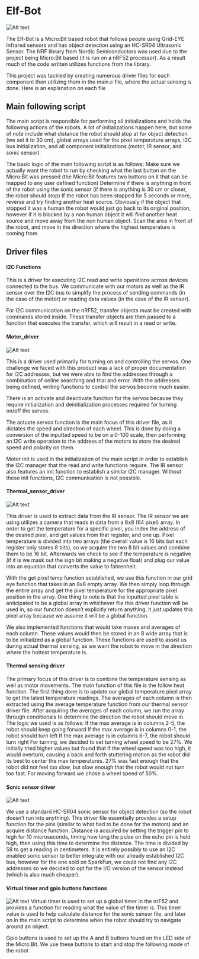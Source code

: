 # Elf-Bot
![Alt text](Media/IMG_1823.JPG?raw=true "Elf Bot!")

The Elf-Bot is a Micro:Bit based robot that follows people using Grid-EYE Infrared sensors and has object detection using an HC-SR04 Ultrasonic Sensor.
The NRF library from Nordic Semiconductors was used due to the project being Micro:Bit based (it is run on a nRF52 processor). As a result much of the code written utilizes functions from the library.

This project was tackled by creating numerous driver files for each component then utilizing them in the main.c file, where the actual sensing is done. Here is an explanation on each file

## Main following script
The main script is responsible for performing all initializations and holds the following actions of the robots. A lot of initializations happen here, but some of note include what distance the robot should stop at for object detection (we set it to 30 cm), global arrays used for the pixel temperature arrays, I2C bus initialization, and all component initializations (motor, IR sensor, and sonic sensor). 

The basic logic of the main following script is as follows:
Make sure we actually want the robot to run by checking what the last button on the Micro:Bit was pressed (the Micro:Bit features two buttons on it that can be mapped to any user defined function)
Determine if there is anything in front of the robot using the sonic sensor (if there is anything is 30 cm or closer, the robot should stop)
If the robot has been stopped for 5 seconds or more, reverse and try finding another heat source. Obviously if the object that stopped it was a human the robot would just go back to its original position, however if it is blocked by a non human object it will find another heat source and move away from the non human object.
Scan the area in front of the robot, and move in the direction where the highest temperature is coming from

## Driver files

#### I2C Functions
This is a driver for executing I2C read and write operations across devices connected to the bus. We communicate with our motors as well as the IR sensor over the I2C bus to simplify the process of sending commands (in the case of the motor) or reading data values (in the case of the IR sensor). 

For I2C communication on the nRF52, transfer objects must be created with commands stored inside. These transfer objects are then passed to a function that executes the transfer, which will result in a read or write.

#### Motor_driver
![Alt text](Media/motors.jpg?raw=true "SparkFun Hobby Gearmotor")

This is a driver used primarily for turning on and controlling the servos. One challenge we faced with this product was a lack of proper documentation for I2C addresses, but we were able to find the addresses through a combination of online searching and trial and error. With the addresses being defined, writing functions to control the servos become much easier. 

There is an activate and deactivate function for the servos because they require initialization and deinitialization processes required for turning on/off the servos. 

The actuate servos function is the main focus of this driver file, as it dictates the speed and direction of each wheel. This is done by doing a conversion of the inputted speed to be on a 0-100 scale, then performing an I2C write operation to the address of the motors to store the desired speed and polarity on them.

Motor init is used in the initialization of the main script in order to establish the I2C manager that the read and write functions require. The IR sensor also features an init function to establish a similar I2C manager. Without these init functions, I2C communication is not possible.

#### Thermal_sensor_driver
![Alt text](Media/IR_sensor.jpg?raw=true "SparkFun Grid-EYE Infrared Array Breakout - AMG8833 (Qwiic)")

This driver is used to extract data from the IR sensor. The IR sensor we are using utilizes a camera that reads in data from a 8x8 (64 pixel) array. In order to get the temperature for a specific pixel, you index the address of the desired pixel, and get values from that register, and one up. Pixel temperature is divided into two arrays (the overall value is 16 bits but each register only stores 8 bits), so we acquire the two 8 bit values and combine them to be 16 bit. Afterwards we check to see if the temperature is negative (if it is we mask out the sign bit making a negative float) and plug our value into an equation that converts the value to fahrenheit.

With the get pixel temp function established, we use this function in our grid eye function that takes in an 8x8 empty array. We then simply loop through the entire array and get the pixel temperature for the appropriate pixel position in the array. One thing to note is that the inputted pixel table is anticipated to be a global array in whichever file this driver function will be used in, so our function doesn’t explicitly return anything, it just updates this pixel array because we assume it will be a global function. 

We also implemented functions that would take maxes and averages of each column. These values would then be stored in an 8 wide array that is to be initialized as a global function. These functions are used to assist us during actual thermal sensing, as we want the robot to move in the direction where the hottest temperature is.

#### Thermal sensing driver
The primary focus of this driver is to combine the temperature sensing as well as motor movements. The main function of this file is the follow heat function. The first thing done is to update our global temperature pixel array to get the latest temperature readings. The averages of each column is then extracted using the average temperature function from our thermal sensor driver file. After acquiring the averages of each column, we run the array through conditionals to determine the direction the robot should move in. The logic we used is as follows:
If the max average is in columns 2-5, the robot should keep going forward
If the max average is in columns 0-1, the robot should turn left
If the max average is in columns 6-7, the robot should turn right
For turning, we decided to set turning wheel speed to be 27%. We initially tried higher values but found that if the wheel speed was too high, it would overturn, causing a back and forth stuttering motion as the robot did its best to center the max temperatures. 27% was fast enough that the robot did not feel too slow, but slow enough that the robot would not turn too fast. For moving forward we chose a wheel speed of 50%. 

#### Sonic sensor driver
![Alt text](Media/sonic_sensor.jpg?raw=true "Ultrasonic Distance Sensor - HC-SR04")

We use a standard HC-SR04 sonic sensor for object detection (so the robot doesn’t run into anything). This driver file essentially provides a setup function for the pins (similar to what had to be done for the motors) and an acquire distance function. Distance is acquired by setting the trigger pin to high for 10 microseconds, timing how long the pulse on the echo pin is held high, then using this time to determine the distance. The time is divided by 58 to get a reading in centimeters. It is entirely possibly to use an I2C enabled sonic sensor to better integrate with our already established I2C bus, however for the one sold on SparkFun, we could not find any I2C addresses so we decided to opt for the I/O version of the sensor instead (which is also much cheaper).

#### Virtual timer and gpio buttons functions
![Alt text](Media/microbit.jpg?raw=true "Microbit buttons")
Virtual timer is used to set up a global timer in the nrF52 and provides a function for reading what the value of the timer is. This timer value is used to help calculate distance for the sonic sensor file, and later on in the main script to determine when the robot should try to navigate around an object.

Gpio buttons is used to set up the A and B buttons found on the LED side of the Micro:Bit. We use these buttons to start and stop the following mode of the robot
